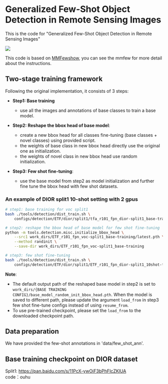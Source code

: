 # Generalized Few-Shot Object Detection in Remote Sensing Images
This is the code for "Generalized Few-Shot Object Detection in Remote Sensing Images"

![](imgs/overall.png)

This code is based on [MMFewshow](https://github.com/open-mmlab/mmfewshot), you can see the mmfew for more detail about the instructions.



## Two-stage training framework


Following the original implementation, it consists of 3 steps:
- **Step1: Base training**
   - use all the images and annotations of base classes to train a base model.

- **Step2: Reshape the bbox head of base model**:
   - create a new bbox head for all classes fine-tuning (base classes + novel classes) using provided script.
   - the weights of base class in new bbox head directly use the original one as initialization.
   - the weights of novel class in new bbox head use random initialization.

- **Step3: Few shot fine-tuning**:
   - use the base model from step2 as model initialization and further fine tune the bbox head with few shot datasets.


### An example of DIOR split1 10-shot setting with 2 gpus

```bash
# step1: base training for voc split1
bash ./tools/detection/dist_train.sh \
    configs/detection/ETF/dior/split1/tfa_r101_fpn_dior-split1_base-training.py 2

# step2: reshape the bbox head of base model for few shot fine-tuning
python -m tools.detection.misc.initialize_bbox_head \
    --src1 work_dirs/ETF_r101_fpn_voc-split1_base-training/latest.pth \
    --method randinit \
    --save-dir work_dirs/ETF_r101_fpn_voc-split1_base-training

# step3: few shot fine-tuning
bash ./tools/detection/dist_train.sh \
    configs/detection/ETF/dior/split1/ETF_r101_fpn_dior-split1_10shot-fine-tuning.py 8
```

**Note**:
- The default output path of the reshaped base model in step2 is set to `work_dirs/{BASE TRAINING CONFIG}/base_model_random_init_bbox_head.pth`.
  When the model is saved to different path, please update the argument `load_from` in step3 few shot fine-tune configs instead
  of using `resume_from`.
- To use pre-trained checkpoint, please set the `load_from` to the downloaded checkpoint path.

## Data preparation
We have provided  the few-shot annotations in 'data/few_shot_ann'. 

## Base training checkpoint on DIOR dataset
Split1: https://pan.baidu.com/s/11PcX-ywOiF3bPhFIcZKlUA     
        code：ouhu